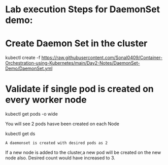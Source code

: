 
Lab execution Steps for DaemonSet demo:
========================================


Create Daemon Set in the cluster
===================================

kubectl create -f https://raw.githubusercontent.com/Sonal0409/Container-Orchestration-using-Kubernetes/main/Day2-Notes/DaemonSet-Demo/DaemonSet.yml

Validate if single pod is created on every worker node
====================================

kubectl get pods -o wide

   You will see 2 pods hasve been created on each Node
 
 kubectl get ds
 
    A daemonset is created with desired pods as 2
    
 
 If a new node is added to the cluster,a new pod will be created on the new node also.
 Desired count would have increased to 3.
